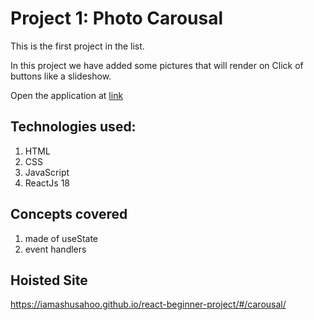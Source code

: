 # Project 1: Photo Carousal

This is the first project in the list.

In this project we have added some pictures that will render on Click of buttons like a slideshow.

Open the application at [link](https://iamashusahoo.github.io/react-beginner-project/#/carousal)

## Technologies used:

1. HTML
2. CSS
3. JavaScript
4. ReactJs 18

## Concepts covered

1. made of useState
2. event handlers

## Hoisted Site

https://iamashusahoo.github.io/react-beginner-project/#/carousal/
